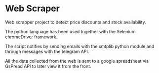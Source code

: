 # Web Scraper

Web scrapper project to detect price discounts and stock availability.

The python language has been used together with the Selenium chromeDriver framework.

The script notifies by sending emails with the smtplib python module and through messages with the telegram API.

All the data collected from the web is sent to a google spreadsheet via GsPread API to later view it from the front.
